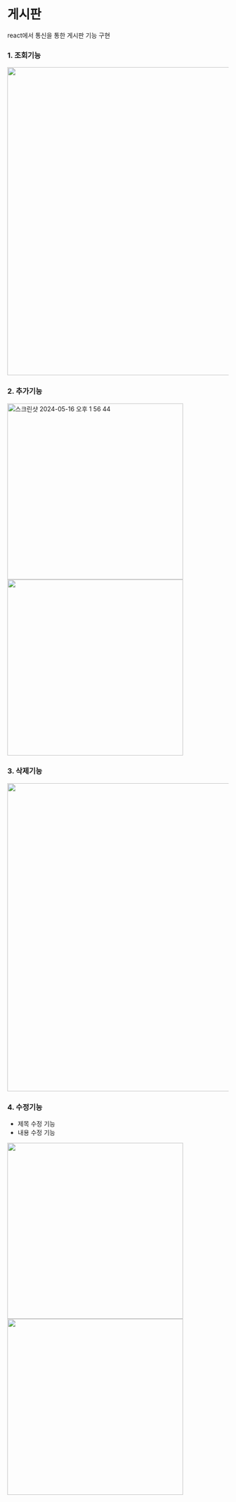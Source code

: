 # 게시판 
react에서 통신을 통한 게시판 기능 구현


### 1. 조회기능
  <img width= "700" src="https://github.com/gariguri/Notice-board/assets/135303833/5c7972d4-fb1d-4aae-a187-489a1b05316b">




### 2. 추가기능
  <img width="400"  alt="스크린샷 2024-05-16 오후 1 56 44" src="https://github.com/gariguri/Notice-board/assets/135303833/f54e13db-d310-4977-a998-cca7f8cf29cc">
   
  <img width="400"  src="https://github.com/gariguri/Notice-board/assets/135303833/a9acbf5c-6c78-46c0-b4fd-406db28056d2">





### 3. 삭제기능

   
<img width="700" src="https://github.com/gariguri/Notice-board/assets/135303833/d859181e-d54e-4ac6-ba9b-b6a207d34f1c">




 ### 4. 수정기능
   - 제목 수정 기능
   - 내용 수정 기능
   <img width="400"  src="https://github.com/gariguri/Notice-board/assets/135303833/a90b2f58-76d0-43d4-b54d-f3a430305546">
   
   <img width="400" src="https://github.com/gariguri/Notice-board/assets/135303833/d8434654-7bde-403c-bbad-7980436952bb">
   


